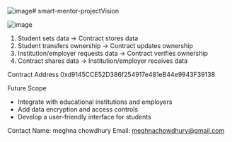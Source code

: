 ![image](https://github.com/user-attachments/assets/00736940-c9fd-4141-8d02-5bc5aec40520)# smart-mentor-projectVision

![image](https://github.com/user-attachments/assets/6aab8476-bda4-4c0e-95e3-303a6a261e69)



1. Student sets data → Contract stores data
2. Student transfers ownership → Contract updates ownership
3. Institution/employer requests data → Contract verifies ownership
4. Contract shares data → Institution/employer receives data

Contract Address
0xd9145CCE52D386f254917e481eB44e9943F39138

Future Scope

- Integrate with educational institutions and employers
- Add data encryption and access controls
- Develop a user-friendly interface for students

Contact
Name: meghna chowdhury
Email: meghnachowdhury@gmail.com

